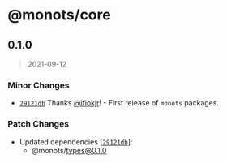 # @monots/core

## 0.1.0

> 2021-09-12

### Minor Changes

- [`29121db`](https://github.com/monots/monots/commit/29121db5a3461d54daa6d128b99a61075889e7ac) Thanks [@ifiokjr](https://github.com/ifiokjr)! - First release of `monots` packages.

### Patch Changes

- Updated dependencies [[`29121db`](https://github.com/monots/monots/commit/29121db5a3461d54daa6d128b99a61075889e7ac)]:
  - @monots/types@0.1.0
